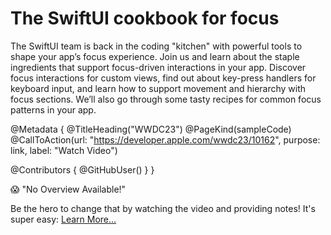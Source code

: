 # The SwiftUI cookbook for focus

The SwiftUI team is back in the coding "kitchen" with powerful tools to shape your app’s focus experience. Join us and learn about the staple ingredients that support focus-driven interactions in your app. Discover focus interactions for custom views, find out about key-press handlers for keyboard input, and learn how to support movement and hierarchy with focus sections. We’ll also go through some tasty recipes for common focus patterns in your app.

@Metadata {
   @TitleHeading("WWDC23")
   @PageKind(sampleCode)
   @CallToAction(url: "https://developer.apple.com/wwdc23/10162", purpose: link, label: "Watch Video")

   @Contributors {
      @GitHubUser(<replace this with your GitHub handle>)
   }
}

😱 "No Overview Available!"

Be the hero to change that by watching the video and providing notes! It's super easy:
 [Learn More…](https://wwdcnotes.github.io/WWDCNotes/documentation/wwdcnotes/contributing)
